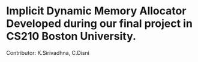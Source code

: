 # Implicit Dynamic Memory Allocator Developed during our final project in CS210 Boston University. 

Contributor: K.Sirivadhna, C.Disni 